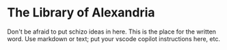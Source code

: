 # The Library of Alexandria

Don't be afraid to put schizo ideas in here. This is the place for the written word. Use markdown or text; put your vscode copilot instructions here, etc.

